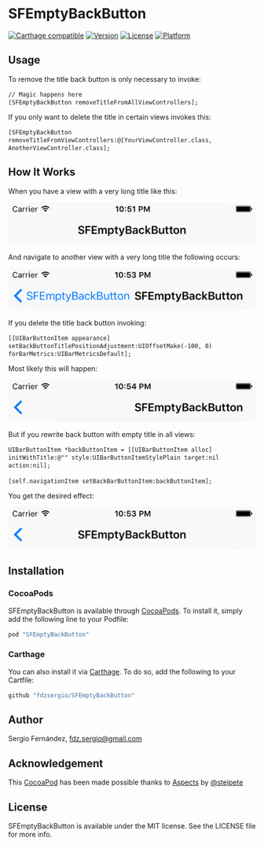 # SFEmptyBackButton

[![Carthage compatible](https://img.shields.io/badge/Carthage-compatible-4BC51D.svg?style=flat)](https://github.com/Carthage/Carthage)
[![Version](https://img.shields.io/cocoapods/v/SFEmptyBackButton.svg?style=flat)](http://cocoapods.org/pods/SFEmptyBackButton)
[![License](https://img.shields.io/cocoapods/l/SFEmptyBackButton.svg?style=flat)](http://cocoapods.org/pods/SFEmptyBackButton)
[![Platform](https://img.shields.io/cocoapods/p/SFEmptyBackButton.svg?style=flat)](http://cocoapods.org/pods/SFEmptyBackButton)

## Usage

To remove the title back button is only necessary to invoke:
```obj-c
// Magic happens here
[SFEmptyBackButton removeTitleFromAllViewControllers];
```

If you only want to delete the title in certain views invokes this:
```obj-c
[SFEmptyBackButton removeTitleFromViewControllers:@[YourViewController.class, AnotherViewController.class];
```

## How It Works

When you have a view with a very long title like this:

<p align="center">  
	<img src="./Screenshots/1.png" alt="The Problem" title="SFEmptyBackButton">
</p>

And navigate to another view with a very long title the following occurs:

<p align="center">  
	<img src="./Screenshots/2.png" alt="The Problem" title="SFEmptyBackButton">
</p>

If you delete the title back button invoking:
```obj-c
[[UIBarButtonItem appearance] setBackButtonTitlePositionAdjustment:UIOffsetMake(-100, 0) forBarMetrics:UIBarMetricsDefault];
```

Most likely this will happen:
<p align="center">  
	<img src="./Screenshots/3.png" alt="The Problem" title="SFEmptyBackButton">
</p>

But if you rewrite back button with empty title in all views:

```obj-c
UIBarButtonItem *backButtonItem = [[UIBarButtonItem alloc] initWithTitle:@"" style:UIBarButtonItemStylePlain target:nil action:nil];

[self.navigationItem setBackBarButtonItem:backButtonItem];
```

You get the desired effect:

<p align="center">  
	<img src="./Screenshots/4.png" alt="The Problem" title="SFEmptyBackButton">
</p>

## Installation

### CocoaPods

SFEmptyBackButton is available through [CocoaPods](http://cocoapods.org). To install
it, simply add the following line to your Podfile:

```ruby
pod "SFEmptyBackButton"
```

### Carthage

You can also install it via [Carthage](https://github.com/Carthage/Carthage). To do so, add the following to your Cartfile:

```ruby
github "fdzsergio/SFEmptyBackButton"
```

## Author

Sergio Fernández, fdz.sergio@gmail.com

## Acknowledgement

This [CocoaPod](https://cocoapods.org/pods/SFEmptyBackButton) has been made possible thanks to [Aspects](https://github.com/steipete/Aspects) by [@steipete](http://petersteinberger.com) 

## License

SFEmptyBackButton is available under the MIT license. See the LICENSE file for more info.
